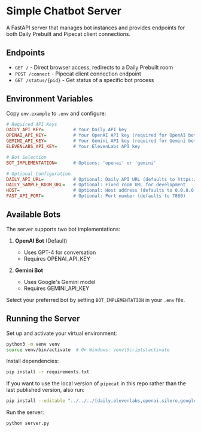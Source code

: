 # Simple Chatbot Server

A FastAPI server that manages bot instances and provides endpoints for both Daily Prebuilt and Pipecat client connections.

## Endpoints

- `GET /` - Direct browser access, redirects to a Daily Prebuilt room
- `POST /connect` - Pipecat client connection endpoint
- `GET /status/{pid}` - Get status of a specific bot process

## Environment Variables

Copy `env.example` to `.env` and configure:

```ini
# Required API Keys
DAILY_API_KEY=           # Your Daily API key
OPENAI_API_KEY=          # Your OpenAI API key (required for OpenAI bot)
GEMINI_API_KEY=          # Your Gemini API key (required for Gemini bot)
ELEVENLABS_API_KEY=      # Your ElevenLabs API key

# Bot Selection
BOT_IMPLEMENTATION=      # Options: 'openai' or 'gemini'

# Optional Configuration
DAILY_API_URL=           # Optional: Daily API URL (defaults to https://api.daily.co/v1)
DAILY_SAMPLE_ROOM_URL=   # Optional: Fixed room URL for development
HOST=                    # Optional: Host address (defaults to 0.0.0.0)
FAST_API_PORT=           # Optional: Port number (defaults to 7860)
```

## Available Bots

The server supports two bot implementations:

1. **OpenAI Bot** (Default)

   - Uses GPT-4 for conversation
   - Requires OPENAI_API_KEY

2. **Gemini Bot**
   - Uses Google's Gemini model
   - Requires GEMINI_API_KEY

Select your preferred bot by setting `BOT_IMPLEMENTATION` in your `.env` file.

## Running the Server

Set up and activate your virtual environment:

```bash
python3 -m venv venv
source venv/bin/activate  # On Windows: venv\Scripts\activate
```

Install dependencies:

```bash
pip install -r requirements.txt
```

If you want to use the local version of `pipecat` in this repo rather than the last published version, also run:

```bash
pip install --editable "../../../[daily,elevenlabs,openai,silero,google]"
```

Run the server:

```bash
python server.py
```
